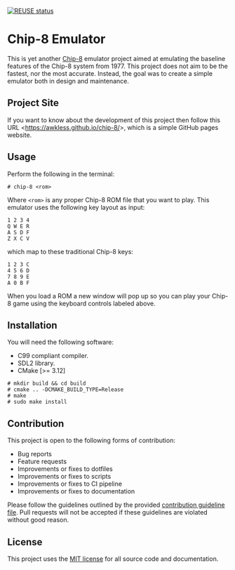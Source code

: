 <!--
SPDX-FileCopyrightText: 2023 Jason Pena <jasonpena@awkless.com>
SPDX-License-Identifier: MIT
-->

[![REUSE status][reuse-badge]][reuse-repo]

# Chip-8 Emulator

This is yet another [Chip-8][chip-8-wiki] emulator project aimed at emulating
the baseline features of the Chip-8 system from 1977. This project does not
aim to be the fastest, nor the most accurate. Instead, the goal was to
create a simple emulator both in design and maintenance.

## Project Site

If you want to know about the development of this project then follow this URL
\<<https://awkless.github.io/chip-8/>\>, which is a simple GitHub pages website.

## Usage

Perform the following in the terminal:

```
# chip-8 <rom>
```

Where `<rom>` is any proper Chip-8 ROM file that you want to play. This
emulator uses the following key layout as input:

```
1 2 3 4
Q W E R
A S D F
Z X C V
```

which map to these traditional Chip-8 keys:

```
1 2 3 C
4 5 6 D
7 8 9 E
A 0 B F
```

When you load a ROM a new window will pop up so you can play your
Chip-8 game using the keyboard controls labeled above.

## Installation

You will need the following software:

- C99 compliant compiler.
- SDL2 library.
- CMake [>= 3.12]

```
# mkdir build && cd build
# cmake .. -DCMAKE_BUILD_TYPE=Release
# make
# sudo make install
```

## Contribution

This project is open to the following forms of contribution:

- Bug reports
- Feature requests
- Improvements or fixes to dotfiles
- Improvements or fixes to scripts
- Improvements or fixes to CI pipeline
- Improvements or fixes to documentation

Please follow the guidelines outlined by the provided
[contribution guideline file][contributing]. Pull requests will not be accepted
if these guidelines are violated without good reason.

## License

This project uses the [MIT license][mit] for all source code and documentation.

[reuse-badge]: https://api.reuse.software/badge/github.com/fsfe/reuse-tool
[reuse-repo]: https://api.reuse.software/info/github.com/fsfe/reuse-tool
[contributing]: https://github.com/awkless/chip-8/blob/main/CONTRIBUTING.md
[chip-8-wiki]: https://en.wikipedia.org/wiki/CHIP-8
[mit]: https://github.com/awkless/chip-8/blob/main/LICENSE/MIT.txt
